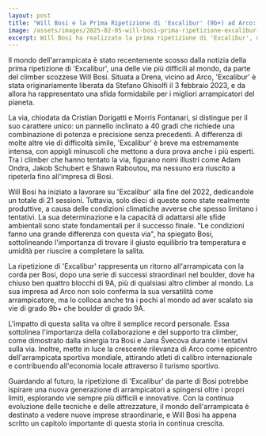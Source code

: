 ```yaml
---
layout: post
title: "Will Bosi e la Prima Ripetizione di 'Excalibur' (9b+) ad Arco: Un Trionfo di Forza e Determinazione"
image: /assets/images/2025-02-05-will-bosi-prima-ripetizione-excalibur-arco.jpeg
excerpt: Will Bosi ha realizzato la prima ripetizione di 'Excalibur', una delle vie di arrampicata più difficili al mondo, ad Arco. Scopri di più su questa straordinaria impresa.
---
```

Il mondo dell'arrampicata è stato recentemente scosso dalla notizia della prima ripetizione di 'Excalibur', una delle vie più difficili al mondo, da parte del climber scozzese Will Bosi. Situata a Drena, vicino ad Arco, 'Excalibur' è stata originariamente liberata da Stefano Ghisolfi il 3 febbraio 2023, e da allora ha rappresentato una sfida formidabile per i migliori arrampicatori del pianeta.

La via, chiodata da Cristian Dorigatti e Morris Fontanari, si distingue per il suo carattere unico: un pannello inclinato a 40 gradi che richiede una combinazione di potenza e precisione senza precedenti. A differenza di molte altre vie di difficoltà simile, 'Excalibur' è breve ma estremamente intensa, con appigli minuscoli che mettono a dura prova anche i più esperti. Tra i climber che hanno tentato la via, figurano nomi illustri come Adam Ondra, Jakob Schubert e Shawn Raboutou, ma nessuno era riuscito a ripeterla fino all'impresa di Bosi.

Will Bosi ha iniziato a lavorare su 'Excalibur' alla fine del 2022, dedicandole un totale di 21 sessioni. Tuttavia, solo dieci di queste sono state realmente produttive, a causa delle condizioni climatiche avverse che spesso limitano i tentativi. La sua determinazione e la capacità di adattarsi alle sfide ambientali sono state fondamentali per il successo finale. "Le condizioni fanno una grande differenza con questa via", ha spiegato Bosi, sottolineando l'importanza di trovare il giusto equilibrio tra temperatura e umidità per riuscire a completare la salita.

La ripetizione di 'Excalibur' rappresenta un ritorno all'arrampicata con la corda per Bosi, dopo una serie di successi straordinari nel boulder, dove ha chiuso ben quattro blocchi di 9A, più di qualsiasi altro climber al mondo. La sua impresa ad Arco non solo conferma la sua versatilità come arrampicatore, ma lo colloca anche tra i pochi al mondo ad aver scalato sia vie di grado 9b+ che boulder di grado 9A.

L'impatto di questa salita va oltre il semplice record personale. Essa sottolinea l'importanza della collaborazione e del supporto tra climber, come dimostrato dalla sinergia tra Bosi e Jana Švecova durante i tentativi sulla via. Inoltre, mette in luce la crescente rilevanza di Arco come epicentro dell'arrampicata sportiva mondiale, attirando atleti di calibro internazionale e contribuendo all'economia locale attraverso il turismo sportivo.

Guardando al futuro, la ripetizione di 'Excalibur' da parte di Bosi potrebbe ispirare una nuova generazione di arrampicatori a spingersi oltre i propri limiti, esplorando vie sempre più difficili e innovative. Con la continua evoluzione delle tecniche e delle attrezzature, il mondo dell'arrampicata è destinato a vedere nuove imprese straordinarie, e Will Bosi ha appena scritto un capitolo importante di questa storia in continua crescita.